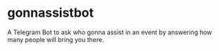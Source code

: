 # gonnassistbot
A Telegram Bot to ask who gonna assist in an event by answering how many people will bring you there. 
